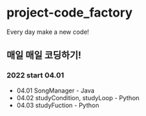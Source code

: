# project-code_factory
Every day make a new code!
## 매일 매일 코딩하기!
### 2022 start 04.01
- 04.01 SongManager - Java
- 04.02 studyCondition, studyLoop - Python
- 04.03 studyFuction - Python
